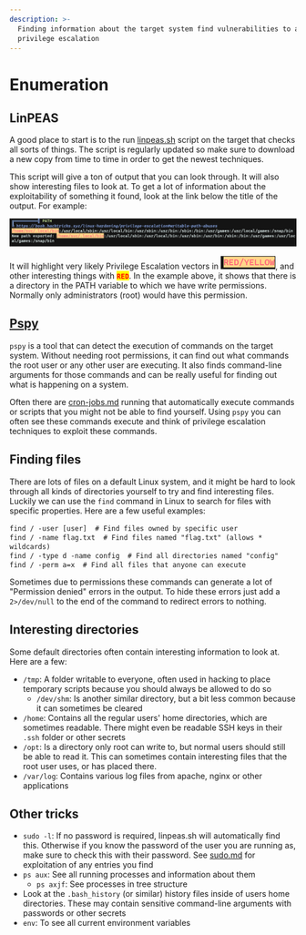 ```yaml
---
description: >-
  Finding information about the target system find vulnerabilities to allow
  privilege escalation
---
```


# Enumeration

## LinPEAS

A good place to start is to the run [linpeas.sh](https://github.com/carlospolop/PEASS-ng/tree/master/linPEAS) script on the target that checks all sorts of things. The script is regularly updated so make sure to download a new copy from time to time in order to get the newest techniques.&#x20;

This script will give a ton of output that you can look through. It will also show interesting files to look at. To get a lot of information about the exploitability of something it found, look at the link below the title of the output. For example:

![Example of linpeas.sh output](<../../.gitbook/assets/image (35).png>)

It will highlight very likely Privilege Escalation vectors in ![](<../../.gitbook/assets/image (6).png>), and other interesting things with <mark style="color:red;">**`RED`**</mark>. In the example above, it shows that there is a directory in the PATH variable to which we have write permissions. Normally only administrators (root) would have this permission.&#x20;

## [Pspy](https://github.com/DominicBreuker/pspy)

`pspy` is a tool that can detect the execution of commands on the target system. Without needing root permissions, it can find out what commands the root user or any other user are executing. It also finds command-line arguments for those commands and can be really useful for finding out what is happening on a system.&#x20;

Often there are [cron-jobs.md](cron-jobs.md "mention") running that automatically execute commands or scripts that you might not be able to find yourself. Using `pspy` you can often see these commands execute and think of privilege escalation techniques to exploit these commands.&#x20;

## Finding files

There are lots of files on a default Linux system, and it might be hard to look through all kinds of directories yourself to try and find interesting files. Luckily we can use the `find` command in Linux to search for files with specific properties. Here are a few useful examples:

```shell
find / -user [user]  # Find files owned by specific user
find / -name flag.txt  # Find files named "flag.txt" (allows * wildcards)
find / -type d -name config  # Find all directories named "config"
find / -perm a=x  # Find all files that anyone can execute
```

Sometimes due to permissions these commands can generate a lot of "Permission denied" errors in the output. To hide these errors just add a `2>/dev/null` to the end of the command to redirect errors to nothing.&#x20;

## Interesting directories

Some default directories often contain interesting information to look at. Here are a few:

* `/tmp`: A folder writable to everyone, often used in hacking to place temporary scripts because you should always be allowed to do so
  * `/dev/shm`: Is another similar directory, but a bit less common because it can sometimes be cleared
* `/home`: Contains all the regular users' home directories, which are sometimes readable. There might even be readable SSH keys in their `.ssh` folder or other secrets
* `/opt`: Is a directory only root can write to, but normal users should still be able to read it. This can sometimes contain interesting files that the root user uses, or has placed there.&#x20;
* `/var/log`: Contains various log files from apache, nginx or other applications

## Other tricks

* `sudo -l`: If no password is required, linpeas.sh will automatically find this. Otherwise if you know the password of the user you are running as, make sure to check this with their password. See [sudo.md](sudo.md "mention") for exploitation of any entries you find
* `ps aux`: See all running processes and information about them
  * `ps axjf`: See processes in tree structure
* Look at the `.bash_history` (or similar) history files inside of users home directories. These may contain sensitive command-line arguments with passwords or other secrets
* `env`: To see all current environment variables
